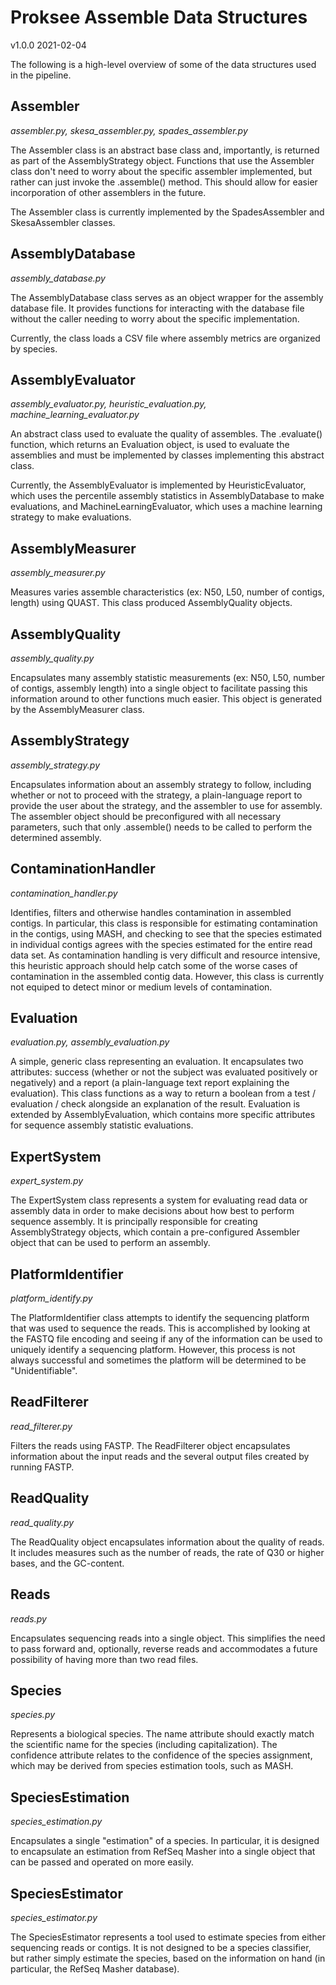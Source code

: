 # Proksee Assemble Data Structures

v1.0.0
2021-02-04

The following is a high-level overview of some of the data structures used in the pipeline.

## Assembler

*assembler.py, skesa_assembler.py, spades_assembler.py*

The Assembler class is an abstract base class and, importantly, is returned as part of the AssemblyStrategy object. Functions that use the Assembler class don't need to worry about the specific assembler implemented, but rather can just invoke the .assemble() method. This should allow for easier incorporation of other assemblers in the future.

The Assembler class is currently implemented by the SpadesAssembler and SkesaAssembler classes.

## AssemblyDatabase

*assembly_database.py*

The AssemblyDatabase class serves as an object wrapper for the assembly database file. It provides functions for interacting with the database file without the caller needing to worry about the specific implementation.

Currently, the class loads a CSV file where assembly metrics are organized by species.

## AssemblyEvaluator

*assembly_evaluator.py, heuristic_evaluation.py, machine_learning_evaluator.py*

An abstract class used to evaluate the quality of assembles. The .evaluate() function, which returns an Evaluation object, is used to evaluate the assemblies and must be implemented by classes implementing this abstract class.

Currently, the AssemblyEvaluator is implemented by HeuristicEvaluator, which uses the percentile assembly statistics in AssemblyDatabase to make evaluations, and MachineLearningEvaluator, which uses a machine learning strategy to make evaluations.

## AssemblyMeasurer

*assembly_measurer.py*

Measures varies assemble characteristics (ex: N50, L50, number of contigs, length) using QUAST. This class produced AssemblyQuality objects.

## AssemblyQuality

*assembly_quality.py*

Encapsulates many assembly statistic measurements (ex: N50, L50, number of contigs, assembly length) into a single object to facilitate passing this information around to other functions much easier. This object is generated by the AssemblyMeasurer class.

## AssemblyStrategy

*assembly_strategy.py*

Encapsulates information about an assembly strategy to follow, including whether or not to proceed with the strategy, a plain-language report to provide the user about the strategy, and the assembler to use for assembly. The assembler object should be preconfigured with all necessary parameters, such that only .assemble() needs to be called to perform the determined assembly.

## ContaminationHandler

*contamination_handler.py*

Identifies, filters and otherwise handles contamination in assembled contigs. In particular, this class is responsible for estimating contamination in the contigs, using MASH, and checking to see that the species estimated in individual contigs agrees with the species estimated for the entire read data set. As contamination handling is very difficult and resource intensive, this heuristic approach should help catch some of the worse cases of contamination in the assembled contig data. However, this class is currently not equiped to detect minor or medium levels of contamination.

## Evaluation

*evaluation.py, assembly_evaluation.py*

A simple, generic class representing an evaluation. It encapsulates two attributes: success (whether or not the subject was evaluated positively or negatively) and a report (a plain-language text report explaining the evaluation). This class functions as a way to return a boolean from a test / evaluation / check alongside an explanation of the result. Evaluation is extended by AssemblyEvaluation, which contains more specific attributes for sequence assembly statistic evaluations.

## ExpertSystem

*expert_system.py*

The ExpertSystem class represents a system for evaluating read data or assembly data in order to make decisions about how best to perform sequence assembly. It is principally responsible for creating AssemblyStrategy objects, which contain a pre-configured Assembler object that can be used to perform an assembly.

## PlatformIdentifier

*platform_identify.py*

The PlatformIdentifier class attempts to identify the sequencing platform that was used to sequence the reads. This is accomplished by looking at the FASTQ file encoding and seeing if any of the information can be used to uniquely identify a sequencing platform. However, this process is not always successful and sometimes the platform will be determined to be "Unidentifiable".

## ReadFilterer

*read_filterer.py*

Filters the reads using FASTP. The ReadFilterer object encapsulates information about the input reads and the several output files created by running FASTP.

## ReadQuality

*read_quality.py*

The ReadQuality object encapsulates information about the quality of reads. It includes measures such as the number of reads, the rate of Q30 or higher bases, and the GC-content.

## Reads

*reads.py*

Encapsulates sequencing reads into a single object. This simplifies the need to pass forward and, optionally, reverse reads and accommodates a future possibility of having more than two read files.

## Species

*species.py*

Represents a biological species. The name attribute should exactly match the scientific name for the species (including capitalization). The confidence attribute relates to the confidence of the species assignment, which may be derived from species estimation tools, such as MASH.

## SpeciesEstimation

*species_estimation.py*

Encapsulates a single "estimation" of a species. In particular, it is designed to encapsulate an estimation from RefSeq Masher into a single object that can be passed and operated on more easily.

## SpeciesEstimator

*species_estimator.py*

The SpeciesEstimator represents a tool used to estimate species from either sequencing reads or contigs. It is not designed to be a species classifier, but rather simply estimate the species, based on the information on hand (in particular, the RefSeq Masher database).
